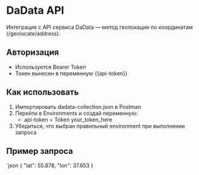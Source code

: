 # DaData API

Интеграция с API сервиса DaData — метод геолокации по координатам (/geolocate/address).

## Авторизация

- Используется Bearer Token
- Токен вынесен в переменную {{api-token}}

## Как использовать

1. Импортировать dadata-collection.json в Postman
2. Перейти в Environments и создай переменную:
   - api-token = Token your_token_here
3. Убедиться, что выбран правильный environment при выполнении запроса

## Пример запроса

`json
{
  "lat": 55.878,
  "lon": 37.653
}
